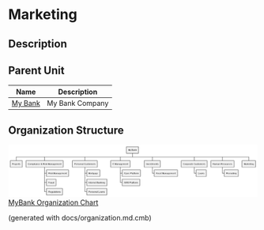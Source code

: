 # Marketing
## Description



## Parent Unit
| Name | Description |
|---|---|
| [My Bank](../../mybank/organization/my-bank-organization.md) | My Bank Company |

## Organization Structure
![MyBank Organization Chart](../../mybank/organization/organization-structure-view.png)
[MyBank Organization Chart](../../mybank/organization/organization-structure-view.md)


(generated with docs/organization.md.cmb)
